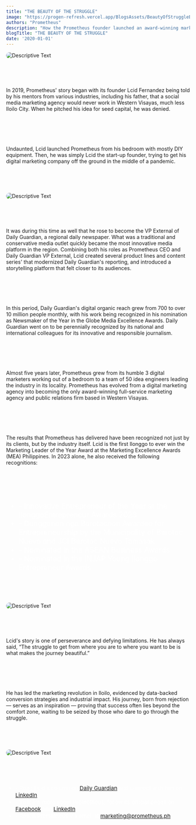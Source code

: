 ```yaml
---
title: "THE BEAUTY OF THE STRUGGLE"
image: "https://progen-refresh.vercel.app/BlogsAssets/BeautyOfStruggleBlogs/InterstellarGroupPhoto.webp"
authors: "Prometheus"
description: "How the Prometheus founder launched an award-winning marketing rocketship from a small bedroom"
blogTitle: "THE BEAUTY OF THE STRUGGLE"
date: '2020-01-01'
---
```


<div style="display: flex;
    flex-direction: column;
    gap: 4rem;
    "
    >
<img src="/BlogsAssets/BeautyOfStruggleBlogs/InterstellarGroupPhoto.webp" alt="Descriptive Text" style="border-radius: 15px;">

<p className="text-[#FFFFFF] sm:text-[28px] pb-5  sm:pb-10 ">
  In 2019, Prometheus' story began with its founder Lcid Fernandez being told by his mentors from various industries, including his father, that a social media marketing agency would never work in Western Visayas, much less Iloilo City. When he pitched his idea for seed capital, he was denied.
</p>

<p className="text-[#FFFFFF] sm:text-[28px] pb-5  sm:pb-10 ">
  Undaunted, Lcid launched Prometheus from his bedroom with mostly DIY equipment. Then, he was simply Lcid the start-up founder, trying to get his digital marketing company off the ground in the middle of a pandemic.
</p>

<img src="/BlogsAssets/BeautyOfStruggleBlogs/LCIDANDGINO2.webp" alt="Descriptive Text" style="border-radius: 15px;">

<p className="text-[#FFFFFF] sm:text-[28px] pb-5  sm:pb-10  ">
  It was during this time as well that he rose to become the VP External of Daily Guardian, a regional daily newspaper. What was a traditional and conservative media outlet quickly became the most innovative media platform in the region. Combining both his roles as Prometheus CEO and Daily Guardian VP External, Lcid created several product lines and content series' that modernized Daily Guardian's reporting, and introduced a storytelling platform that felt closer to its audiences.
</p>

<p className="text-[#FFFFFF] sm:text-[28px] pb-5  sm:pb-10  ">
  In this period, Daily Guardian's digital organic reach grew from 700 to over 10 million people monthly, with his work being recognized in his nomination as Newsmaker of the Year in the Globe Media Excellence Awards. Daily Guardian went on to be perennially recognized by its national and international colleagues for its innovative and responsible journalism.
</p>

<p className="text-[#FFFFFF] sm:text-[28px] pb-5  sm:pb-10  ">
  Almost five years later, Prometheus grew from its humble 3 digital marketers working out of a bedroom to a team of 50 idea engineers leading the industry in its locality. Prometheus has evolved from a digital marketing agency into becoming the only award-winning full-service marketing agency and public relations firm based in Western Visayas.
</p>

<p className="text-[#FFFFFF] sm:text-[28px] pb-5  sm:pb-10  ">
  The results that Prometheus has delivered have been recognized not just by its clients, but by the industry itself. Lcid is the first Ilonggo to ever win the Marketing Leader of the Year Award at the Marketing Excellence Awards (MEA) Philippines. In 2023 alone, he also received the following recognitions:
</p>

<ul style="color: white; font-size: 20px">
<li> - Innovative Entrepreneur of the Year at the IlonggoEntrepreneur Awards 2023 </li>
<li> - Dungganon nga Barotacnon Awardee for Entrepreneurship by the Municipality of Barotac Nuevo and JCI Barotac Nuevo Tamasak </li>
<li> - Nominated in the ASEAN Business Awards</li> 
<li> - Nominated in the INJAP Young Ilonggo Entrepreneur Awards </li>
</ul>
<div className="w-full pb-10  flex justify-center items-center ">
<img src="/BlogsAssets/BeautyOfStruggleBlogs/Lcidtrophy2.webp" alt="Descriptive Text" style="border-radius: 15px;" className="w-[600px]">
</div>
<p className="text-[#FFFFFF] sm:text-[28px] pb-5  sm:pb-10 ">
  Lcid's story is one of perseverance and defying limitations. He has always said, “The struggle to get from where you are to where you want to be is what makes the journey beautiful.”
</p>

<p className="text-[#FFFFFF] sm:text-[28px] pb-5  sm:pb-10 ">
  He has led the marketing revolution in Iloilo, evidenced by data-backed conversion strategies and industrial impact. His journey, born from rejection — serves as an inspiration — proving that success often lies beyond the comfort zone, waiting to be seized by those who dare to go through the struggle.
</p>

<img src="/BlogsAssets/BeautyOfStruggleBlogs/PrometheusMothership2.webp" alt="Descriptive Text" style="border-radius: 15px;">

<div style="color: white; font-size: 15px; display: flex; flex-direction: column;  gap: 3.5rem; ">
<ul className="text-[#FFFFFF]  sm:text-[15px] flex flex-col gap-5  ">
<li className="text-[#FFFFFF]   sm:text-[15px]  "> -  Read Lcid's column on <a href="https://dailyguardian.com.ph/category/opinion/prometheus/" className="text-blue-500">Daily Guardian</a> and connect with him on <a href="https://ph.linkedin.com/in/lcidfernandez" className="text-blue-500">LinkedIn</a>. </li>
<li className="text-[#FFFFFF]   sm:text-[15px]  "> - To learn more about Prometheus, follow its official pages on <a href="https://www.facebook.com/PrometheusPr" className="text-blue-500">Facebook</a> and <a href="https://www.linkedin.com/company/prometheusph/" className="text-blue-500">LinkedIn</a>. </li>
<li className="text-[#FFFFFF] sm:text-[15px]  "> - Reach Prometheus via email at <a href="mailto:marketing@prometheus.ph" className="text-blue-500">marketing@prometheus.ph</a>.</li>

</ul>
 
</div>
<!-- <meta name="author" content="Prometheus" />
<meta name="publish_date" property="og:publish_date" content="2024-05-09"> -->
</div>
<!-- <time datetime="2021-05-23">May 2021</time> -->
